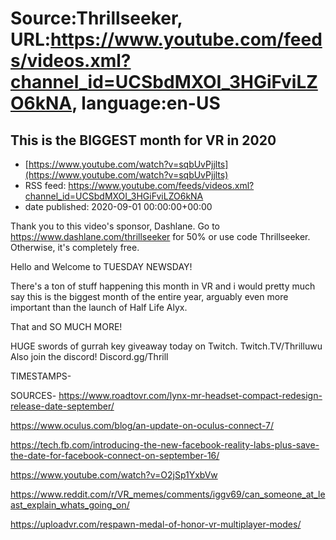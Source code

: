 # Source:Thrillseeker, URL:https://www.youtube.com/feeds/videos.xml?channel_id=UCSbdMXOI_3HGiFviLZO6kNA, language:en-US

## This is the BIGGEST month for VR in 2020
 - [https://www.youtube.com/watch?v=sqbUvPjjlts](https://www.youtube.com/watch?v=sqbUvPjjlts)
 - RSS feed: https://www.youtube.com/feeds/videos.xml?channel_id=UCSbdMXOI_3HGiFviLZO6kNA
 - date published: 2020-09-01 00:00:00+00:00

Thank you to this video's sponsor, Dashlane.
Go to https://www.dashlane.com/thrillseeker for 50% or use code Thrillseeker. Otherwise, it's completely free. 

Hello and Welcome to TUESDAY NEWSDAY!

There's a ton of stuff happening this month in VR and i would pretty much say this is the biggest month of the entire year, arguably even more important than the launch of Half Life Alyx.

That and SO MUCH MORE!



HUGE swords of gurrah key giveaway today on Twitch.
Twitch.TV/Thrilluwu
Also join the discord!
Discord.gg/Thrill


TIMESTAMPS-

SOURCES-
https://www.roadtovr.com/lynx-mr-headset-compact-redesign-release-date-september/

https://www.oculus.com/blog/an-update-on-oculus-connect-7/

https://tech.fb.com/introducing-the-new-facebook-reality-labs-plus-save-the-date-for-facebook-connect-on-september-16/

https://www.youtube.com/watch?v=O2jSp1YxbVw

https://www.reddit.com/r/VR_memes/comments/iggv69/can_someone_at_least_explain_whats_going_on/

https://uploadvr.com/respawn-medal-of-honor-vr-multiplayer-modes/

